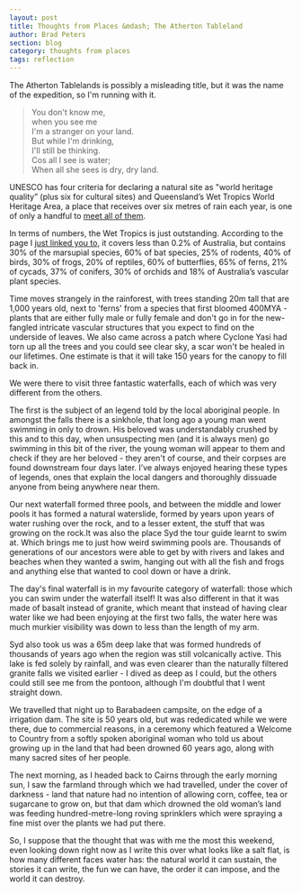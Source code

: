 ```yaml
---
layout: post
title: Thoughts from Places &mdash; The Atherton Tableland
author: Brad Peters
section: blog
category: thoughts from places
tags: reflection
---
```


The Atherton Tablelands is possibly a misleading title, but it was the name of the expedition, so I'm running with it.

>You don't know me,  
>when you see me  
>I'm a stranger on your land.  
>But while I'm drinking,  
>I'll still be thinking.  
>Cos all I see is water;  
>When all she sees is dry, dry land.  

UNESCO has four criteria for declaring a natural site as "world heritage quality” (plus six for cultural sites) and Queensland’s Wet Tropics World Heritage Area, a place that receives over six metres of rain each year, is one of only a handful to <a href="http://whc.unesco.org/en/list/486" target="_blank">meet all of them</a>.

In terms of numbers, the Wet Tropics is just outstanding. According to the page I <a href="http://whc.unesco.org/en/list/486" target="_blank">just linked you to</a>, it covers less than 0.2% of Australia, but contains 30% of the marsupial species, 60% of bat species, 25% of rodents, 40% of birds, 30% of frogs, 20% of reptiles, 60% of butterflies, 65% of ferns, 21% of cycads, 37% of conifers, 30% of orchids and 18% of Australia’s vascular plant species.

Time moves strangely in the rainforest, with trees standing 20m tall that are 1,000 years old, next to 'ferns' from a species that first bloomed 400MYA - plants that are either fully male or fully female and don't go in for the new-fangled intricate vascular structures that you expect to find on the underside of leaves. We also came across a patch where Cyclone Yasi had torn up all the trees and you could see clear sky, a scar won't be healed in our lifetimes. One estimate is that it will take 150 years for the canopy to fill back in.

<!--more-->

We were there to visit three fantastic waterfalls, each of which was very different from the others.

The first is the subject of an legend told by the local aboriginal people. In amongst the falls there is a sinkhole, that long ago a young man went swimming in only to drown. His beloved was understandably crushed by this and to this day, when unsuspecting men (and it is always men) go swimming in this bit of the river, the young woman will appear to them and check if they are her beloved - they aren't of course, and their corpses are found downstream four days later. I’ve always enjoyed hearing these types of legends, ones that explain the local dangers and thoroughly dissuade anyone from being anywhere near them.

Our next waterfall formed three pools, and between the middle and lower pools it has formed a natural waterslide, formed by years upon years of water rushing over the rock, and to a lesser extent, the stuff that was growing on the rock.It was also the place Syd the tour guide learnt to swim at. Which brings me to just how weird swimming pools are. Thousands of generations of our ancestors were able to get by with rivers and lakes and beaches when they wanted a swim, hanging out with all the fish and frogs and anything else that wanted to cool down or have a drink.

The day's final waterfall is in my favourite category of waterfall: those which you can swim under the waterfall itself! It was also different in that it was made of basalt instead of granite, which meant that instead of having clear water like we had been enjoying at the first two falls, the water here was much murkier visibility was down to less than the length of my arm.

Syd also took us was a 65m deep lake that was formed hundreds of thousands of years ago when the region was still volcanically active. This lake is fed solely by rainfall, and was even clearer than the naturally filtered granite falls we visited earlier - I dived as deep as I could, but the others could still see me from the pontoon, although I'm doubtful that I went straight down.

We travelled that night up to Barabadeen campsite, on the edge of a irrigation dam. The site is 50 years old, but was rededicated while we were there, due to commercial reasons, in a ceremony which featured a Welcome to Country from a softly spoken aboriginal woman who told us about growing up in the land that had been drowned 60 years ago, along with many sacred sites of her people.

The next morning, as I headed back to Cairns through the early morning sun, I saw the farmland through which we had travelled, under the cover of darkness - land that nature had no intention of allowing corn, coffee, tea or sugarcane to grow on, but that dam which drowned the old woman’s land was feeding hundred-metre-long roving sprinklers which were spraying a fine mist over the plants we had put there.

So, I suppose that the thought that was with me the most this weekend, even looking down right now as I write this over what looks like a salt flat, is how many different faces water has: the natural world it can sustain, the stories it can write, the fun we can have, the order it can impose, and the world it can destroy.